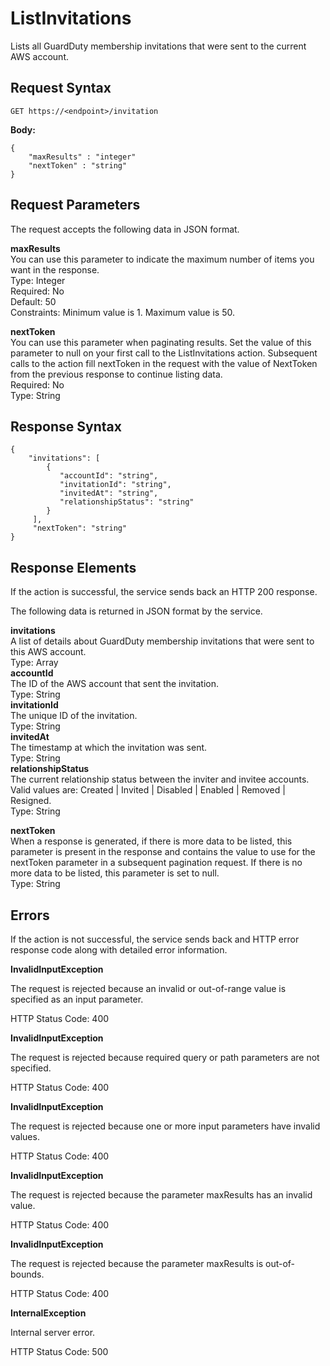 # ListInvitations<a name="list-invitations"></a>

Lists all GuardDuty membership invitations that were sent to the current AWS account\.

## Request Syntax<a name="list-invitations-request-syntax"></a>

```
GET https://<endpoint>/invitation
```

**Body:**

```
{
    "maxResults" : "integer"
    "nextToken" : "string"
}
```

## Request Parameters<a name="list-invitations-request-parameters"></a>

The request accepts the following data in JSON format\.

**maxResults**  
You can use this parameter to indicate the maximum number of items you want in the response\.  
Type: Integer  
Required: No  
Default: 50  
Constraints: Minimum value is 1\. Maximum value is 50\.

**nextToken**  
You can use this parameter when paginating results\. Set the value of this parameter to null on your first call to the ListInvitations action\. Subsequent calls to the action fill nextToken in the request with the value of NextToken from the previous response to continue listing data\.  
Required: No  
Type: String

## Response Syntax<a name="list-invitations-response-syntax"></a>

```
{
    "invitations": [
        {
           "accountId": "string",
           "invitationId": "string",
           "invitedAt": "string",
           "relationshipStatus": "string"
        }
     ],
     "nextToken": "string"
}
```

## Response Elements<a name="list-invitations-response-parameters"></a>

If the action is successful, the service sends back an HTTP 200 response\.

The following data is returned in JSON format by the service\.

**invitations**  
A list of details about GuardDuty membership invitations that were sent to this AWS account\.  
Type: Array    
**accountId**  
The ID of the AWS account that sent the invitation\.  
Type: String  
**invitationId**  
The unique ID of the invitation\.  
Type: String  
**invitedAt**  
The timestamp at which the invitation was sent\.  
Type: String  
**relationshipStatus**  
The current relationship status between the inviter and invitee accounts\. Valid values are: Created | Invited | Disabled | Enabled | Removed | Resigned\.  
Type: String

**nextToken**  
When a response is generated, if there is more data to be listed, this parameter is present in the response and contains the value to use for the nextToken parameter in a subsequent pagination request\. If there is no more data to be listed, this parameter is set to null\.  
Type: String

## Errors<a name="list-invitations-errors"></a>

If the action is not successful, the service sends back and HTTP error response code along with detailed error information\.

**InvalidInputException**

The request is rejected because an invalid or out\-of\-range value is specified as an input parameter\.

HTTP Status Code: 400 

**InvalidInputException**

The request is rejected because required query or path parameters are not specified\.

HTTP Status Code: 400 

**InvalidInputException**

The request is rejected because one or more input parameters have invalid values\.

HTTP Status Code: 400 

**InvalidInputException**

The request is rejected because the parameter maxResults has an invalid value\.

HTTP Status Code: 400 

**InvalidInputException**

The request is rejected because the parameter maxResults is out\-of\-bounds\.

HTTP Status Code: 400 

**InternalException**

Internal server error\.

HTTP Status Code: 500 